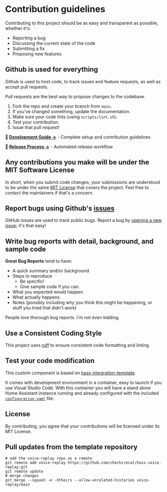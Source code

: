# Contribution guidelines

Contributing to this project should be as easy and transparent as possible, whether it's:

- Reporting a bug
- Discussing the current state of the code
- Submitting a fix
- Proposing new features

## Github is used for everything

Github is used to host code, to track issues and feature requests, as well as accept pull requests.

Pull requests are the best way to propose changes to the codebase.

1. Fork the repo and create your branch from `main`.
2. If you've changed something, update the documentation.
3. Make sure your code lints (using `scripts/lint.sh`).
4. Test your contribution.
5. Issue that pull request!

**📖 [Development Guide →](docs/DEVELOPMENT.md)** - Complete setup and contribution guidelines

**📖 [Release Process →](docs/RELEASE_AUTOMATION.md)** - Automated release workflow

## Any contributions you make will be under the MIT Software License

In short, when you submit code changes, your submissions are understood to be under the same [MIT License](http://choosealicense.com/licenses/mit/) that covers the project. Feel free to contact the maintainers if that's a concern.

## Report bugs using Github's [issues](../../issues)

GitHub issues are used to track public bugs.
Report a bug by [opening a new issue](../../issues/new/choose); it's that easy!

## Write bug reports with detail, background, and sample code

**Great Bug Reports** tend to have:

- A quick summary and/or background
- Steps to reproduce
  - Be specific!
  - Give sample code if you can.
- What you expected would happen
- What actually happens
- Notes (possibly including why you think this might be happening, or stuff you tried that didn't work)

People *love* thorough bug reports. I'm not even kidding.

## Use a Consistent Coding Style

This project uses [ruff](https://docs.astral.sh/ruff/) to ensure consistent code formatting and linting.

## Test your code modification

This custom component is based on [hass-integration-template](https://github.com/siku2/hass-integration-template).

It comes with development environment in a container, easy to launch
if you use Visual Studio Code. With this container you will have a stand alone
Home Assistant instance running and already configured with the included
[`configuration.yaml`](./config/configuration.yaml)
file.

## License

By contributing, you agree that your contributions will be licensed under its MIT License.

## Pull updates from the template repository

```shell
# add the voice-replay repo as a remote
git remote add voice-replay https://github.com/chechirecat/hass-voice-replay.git
git remote update
# merge changes
git merge --squash -e -Xtheirs --allow-unrelated-histories voice-replay/main
```
